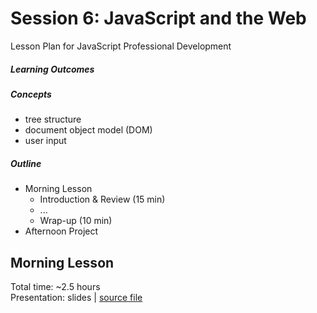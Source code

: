 # Session 6: JavaScript and the Web

Lesson Plan for JavaScript Professional Development

##### Learning Outcomes

##### Concepts

- tree structure
- document object model (DOM)
- user input

##### Outline

- Morning Lesson
  - Introduction & Review (15 min)
  - ...
  - Wrap-up (10 min)
- Afternoon Project

## Morning Lesson

Total time: ~2.5 hours  
Presentation: slides | [source file](slides.md)
